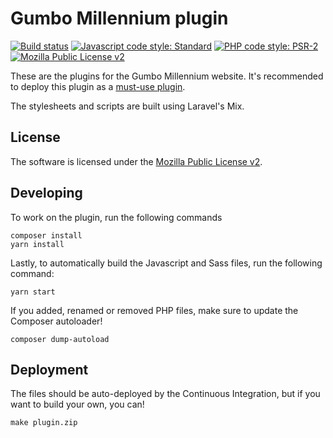 # Gumbo Millennium plugin

[![Build status][shield-build]][link-build]
[![Javascript code style: Standard][shield-js]][link-js]
[![PHP code style: PSR-2][shield-php]][link-php]
[![Mozilla Public License v2][shield-license]][link-license]

These are the plugins for the Gumbo Millennium website. It's recommended to deploy this plugin as a [must-use plugin][1].

The stylesheets and scripts are built using Laravel's Mix.

[1]: https://codex.wordpress.org/Must_Use_Plugins

## License

The software is licensed under the [Mozilla Public License v2][link-license].

## Developing

To work on the plugin, run the following commands

```
composer install
yarn install
```

Lastly, to automatically build the Javascript and Sass files, run the following command:

```
yarn start
```

If you added, renamed or removed PHP files, make sure to update the Composer autoloader!

```
composer dump-autoload
```

## Deployment

The files should be auto-deployed by the Continuous Integration, but if you want to build
your own, you can!

```
make plugin.zip
```

<!--
    All the links
-->

<!-- Badges -->
[shield-build]: https://travis-ci.com/gumbo-millennium/wordpress-plugins.svg?branch=master
[link-build]: https://travis-ci.com/gumbo-millennium/wordpress-plugins

[shield-js]: https://img.shields.io/badge/js%20code%20style-standard-brightgreen.svg
[link-js]: https://standardjs.com/

[shield-php]: https://img.shields.io/badge/php%20code%20style-PSR--2-8892be.svg
[link-php]: https://www.php-fig.org/psr/psr-2/

[shield-license]: https://img.shields.io/badge/license-Mozilla%20Public%20License%20version%202.0-orange.svg
[link-license]: LICENSE.md
